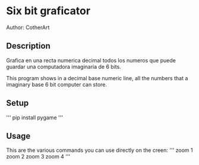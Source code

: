 # Six bit graficator
Author: CotherArt

## Description
Grafica en una recta numerica decimal todos los numeros que puede guardar una computadora imaginaria de 6 bits.

This program shows in a decimal base numeric line, all the numbers that a imaginary base 6 bit computer can store.

## Setup
'''
pip install pygame
'''

## Usage
This are the various commands you can use directly on the creen:
'''
zoom 1
zoom 2
zoom 3
zoom 4
'''
